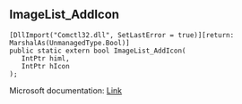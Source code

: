 ## ImageList_AddIcon

```
[DllImport("Comctl32.dll", SetLastError = true)][return: MarshalAs(UnmanagedType.Bool)]
public static extern bool ImageList_AddIcon(
   IntPtr himl,
   IntPtr hIcon
);
```

Microsoft documentation: [Link](https://docs.microsoft.com/en-us/windows/win32/api/commctrl/nf-commctrl-imagelist_addicon)
